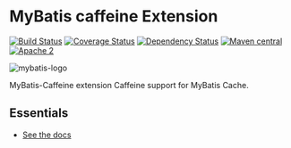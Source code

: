 MyBatis caffeine Extension
===========================

[![Build Status](https://travis-ci.org/mybatis/caffeine-cache.svg?branch=master)](https://travis-ci.org/mybatis/caffeine-cache)
[![Coverage Status](https://coveralls.io/repos/github/mybatis/caffeine-cache/badge.svg?branch=master)](https://coveralls.io/github/mybatis/caffeine-cache?branch=master)
[![Dependency Status](https://www.versioneye.com/user/projects/56ef41bf35630e003e0a7d65/badge.svg?style=flat)](https://www.versioneye.com/user/projects/56ef41bf35630e003e0a7d65)
[![Maven central](https://maven-badges.herokuapp.com/maven-central/org.mybatis.caches/mybatis-caffeine/badge.svg)](https://maven-badges.herokuapp.com/maven-central/org.mybatis.caches/mybatis-caffeine)
[![Apache 2](http://img.shields.io/badge/license-Apache%202-red.svg)](http://www.apache.org/licenses/LICENSE-2.0)

![mybatis-logo](http://mybatis.github.io/images/mybatis-logo.png)

MyBatis-Caffeine extension Caffeine support for MyBatis Cache.

Essentials
----------

* [See the docs](http://mybatis.github.io/caffeine-cache/)
